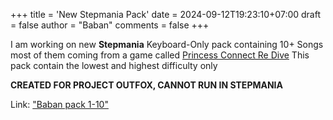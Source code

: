 +++
title = 'New Stepmania Pack'
date = 2024-09-12T19:23:10+07:00
draft = false 
author = "Baban"
comments = false
+++

I am working on new **Stepmania** Keyboard-Only pack containing 10+ Songs most of them coming from a game called [Princess Connect Re Dive](https://dmg.priconne-redive.jp/)
This pack contain the lowest and highest difficulty only

**CREATED FOR PROJECT OUTFOX, CANNOT RUN IN STEPMANIA**

Link: ["Baban  pack 1-10"](release/baban-pack-1-10)

